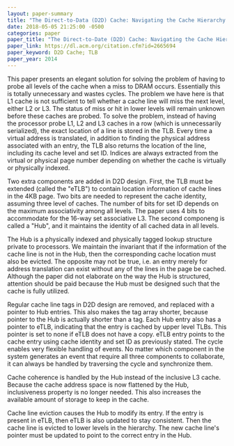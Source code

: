 ```yaml
---
layout: paper-summary
title: "The Direct-to-Data (D2D) Cache: Navigating the Cache Hierarchy with a Single Lookup"
date: 2018-05-05 21:25:00 -0500
categories: paper
paper_title: "The Direct-to-Date (D2D) Cache: Navigating the Cache Hierarchy with a Single Lookup"
paper_link: https://dl.acm.org/citation.cfm?id=2665694
paper_keyword: D2D Cache; TLB
paper_year: 2014
---
```


This paper presents an elegant solution for solving the problem of having to probe all levels of 
the cache when a miss to DRAM occurs. Essentially this is totally unnecessary and wastes cycles. The 
problem we have here is that L1 cache is not sufficient to tell whether a cache line will miss the next level,
either L2 or L3. The status of miss or hit in lower levels will remain unknown before these caches are
probed. To solve the problem, instead of having the processor probe L1, L2 and L3 caches in a row (which 
is unnecessarily serialized), the exact location of a line is stored in the TLB. Every time a virtual address
is translated, in addition to finding the physical address associated with an entry, the TLB also 
returns the location of the line, including its cache level and set ID. Indices are always extracted from
the virtual or physical page number depending on whether the cache is virtually or physically indexed.

Two extra components are added in D2D design. First, the TLB must be extended (called the "eTLB") to contain
location information of cache lines in the 4KB page. Two bits are needed to represent the cache identity, assuming three level of caches.
The number of bits for set ID depends on the maximum associativity among all levels. The paper uses 4 bits to accommodate for 
the 16-way set associative L3. The second componeng is called a "Hub", and it maintains the identity of all cached data
in all levels. 

The Hub is a physically indexed and physically tagged lookup structure private to processors.
We maintain the invariant that if the information of the cache line is not in the Hub, then the corresponding cache 
location must also be evicted. The opposite may not be true, i.e. an entry merely for address translation can exist
without any of the lines in the page be cached.
Although the paper did not elaborate on the way the Hub is structured, attention should be paid because the Hub must be 
designed such that the cache is fully utilized.

Regular cache line tags in D2D design are removed, and replaced with a pointer to Hub entries. This 
also makes the tag array shorter, because pointer to the Hub is actually shorter than a tag. Each Hub entry also has 
a pointer to eTLB, indicating that the entry is cached by upper level TLBs. This pointer is set to none if eTLB
does not have a copy. eTLB entry points to the cache entry using cache identity and set ID as previously stated. 
The cycle enables very flexible handling of events. No matter which component in the 
system generates an event that require all three components to collaborate, it can always be handled by traversing
the cycle and synchronize them. 

Cache coherence is handled by the Hub instead of the inclusive L3 cache. Because the cache address space is now 
flattened by the Hub, inclusiveness property is no longer needed. This also increases the available amount of storage 
to keep in the cache.

Cache line eviction causes the Hub to modify its entry. If the entry is present in eTLB, then eTLB is also updated 
to stay consistent. Then the cache line is evicted to lower levels in the hierarchy. The new cache line's pointer 
must be updated to point to the correct entry in the Hub.